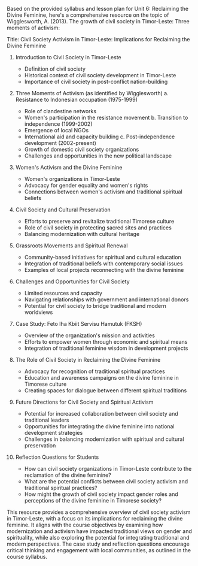 Based on the provided syllabus and lesson plan for Unit 6: Reclaiming the Divine Feminine, here's a comprehensive resource on the topic of Wigglesworth, A. (2013). The growth of civil society in Timor-Leste: Three moments of activism:

Title: Civil Society Activism in Timor-Leste: Implications for Reclaiming the Divine Feminine

1. Introduction to Civil Society in Timor-Leste
   - Definition of civil society
   - Historical context of civil society development in Timor-Leste
   - Importance of civil society in post-conflict nation-building

2. Three Moments of Activism (as identified by Wigglesworth)
   a. Resistance to Indonesian occupation (1975-1999)
      - Role of clandestine networks
      - Women's participation in the resistance movement
   b. Transition to independence (1999-2002)
      - Emergence of local NGOs
      - International aid and capacity building
   c. Post-independence development (2002-present)
      - Growth of domestic civil society organizations
      - Challenges and opportunities in the new political landscape

3. Women's Activism and the Divine Feminine
   - Women's organizations in Timor-Leste
   - Advocacy for gender equality and women's rights
   - Connections between women's activism and traditional spiritual beliefs

4. Civil Society and Cultural Preservation
   - Efforts to preserve and revitalize traditional Timorese culture
   - Role of civil society in protecting sacred sites and practices
   - Balancing modernization with cultural heritage

5. Grassroots Movements and Spiritual Renewal
   - Community-based initiatives for spiritual and cultural education
   - Integration of traditional beliefs with contemporary social issues
   - Examples of local projects reconnecting with the divine feminine

6. Challenges and Opportunities for Civil Society
   - Limited resources and capacity
   - Navigating relationships with government and international donors
   - Potential for civil society to bridge traditional and modern worldviews

7. Case Study: Feto Iha Kbiit Servisu Hamutuk (FKSH)
   - Overview of the organization's mission and activities
   - Efforts to empower women through economic and spiritual means
   - Integration of traditional feminine wisdom in development projects

8. The Role of Civil Society in Reclaiming the Divine Feminine
   - Advocacy for recognition of traditional spiritual practices
   - Education and awareness campaigns on the divine feminine in Timorese culture
   - Creating spaces for dialogue between different spiritual traditions

9. Future Directions for Civil Society and Spiritual Activism
   - Potential for increased collaboration between civil society and traditional leaders
   - Opportunities for integrating the divine feminine into national development strategies
   - Challenges in balancing modernization with spiritual and cultural preservation

10. Reflection Questions for Students
    - How can civil society organizations in Timor-Leste contribute to the reclamation of the divine feminine?
    - What are the potential conflicts between civil society activism and traditional spiritual practices?
    - How might the growth of civil society impact gender roles and perceptions of the divine feminine in Timorese society?

This resource provides a comprehensive overview of civil society activism in Timor-Leste, with a focus on its implications for reclaiming the divine feminine. It aligns with the course objectives by examining how modernization and activism have impacted traditional views on gender and spirituality, while also exploring the potential for integrating traditional and modern perspectives. The case study and reflection questions encourage critical thinking and engagement with local communities, as outlined in the course syllabus.